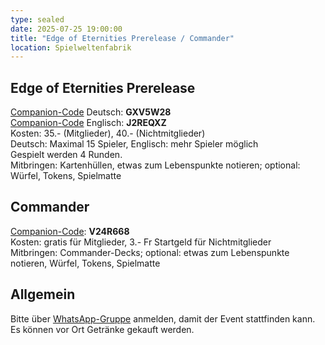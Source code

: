 ```yaml
---
type: sealed
date: 2025-07-25 19:00:00
title: "Edge of Eternities Prerelease / Commander"
location: Spielweltenfabrik
---
```

## Edge of Eternities Prerelease
[Companion-Code](/faq/#was-hat-es-mit-dem-companion-code-auf-sich) Deutsch: **GXV5W28** \
[Companion-Code](/faq/#was-hat-es-mit-dem-companion-code-auf-sich) Englisch: **J2REQXZ** \
Kosten: 35.- (Mitglieder), 40.- (Nichtmitglieder) \
Deutsch: Maximal 15 Spieler, Englisch: mehr Spieler möglich \
Gespielt werden 4 Runden. \
Mitbringen: Kartenhüllen, etwas zum Lebenspunkte notieren; optional: Würfel, Tokens, Spielmatte

## Commander
[Companion-Code](/faq/#was-hat-es-mit-dem-companion-code-auf-sich): **V24R668** \
Kosten: gratis für Mitglieder, 3.- Fr Startgeld für Nichtmitglieder \
Mitbringen: Commander-Decks; optional: etwas zum Lebenspunkte notieren, Würfel, Tokens, Spielmatte

## Allgemein
Bitte über [WhatsApp-Gruppe](https://chat.whatsapp.com/HQ7IINFrZB63esDNRqsIUw) anmelden, damit der Event stattfinden kann. \
Es können vor Ort Getränke gekauft werden.
